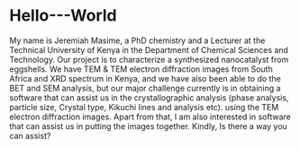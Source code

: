 # Hello---World
My name is Jeremiah Masime, a PhD chemistry and a Lecturer at the Technical University of Kenya in the Department of Chemical Sciences and Technology.   Our project is to characterize a synthesized nanocatalyst from eggshells. We have TEM &amp; TEM electron diffraction images from South Africa and XRD spectrum in Kenya, and we have also been able to do the BET and SEM analysis, but our major challenge currently is in obtaining a software that can assist us in the crystallographic analysis (phase analysis, particle size, Crystal type, Kikuchi lines and analysis etc). using the TEM electron diffraction images. Apart from that, I am also interested in software that can assist us in putting the images together. Kindly, Is there a way you can assist?  

